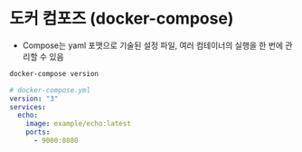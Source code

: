 # 도커 컴포즈 (docker-compose)

- Compose는 yaml 포맷으로 기술된 설정 파일, 여러 컴테이너의 실행을 한 번에 관리할 수 있음

```bash
docker-compose version
```

```yaml
# docker-compose.yml
version: "3"
services:
  echo:
    image: example/echo:latest
    ports:
      - 9000:8080
```
